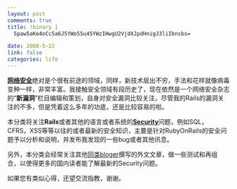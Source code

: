 ```yaml
--- 
layout: post
comments: true
title: !binary |
  5paw5aKe4oCc5a6J5YWo55u45YWzIHwgU2VjdXJpdHnigJ3liIbnsbs=

date: 2008-5-22
link: false
categories: life
---
```

<p><a href="../../../?action=show&amp;id=285"><strong>网络安全</strong></a>绝对是个很有前途的领域，同样，新技术层出不穷，手法和花样就像病毒变种一样，非常丰富。我接触安全领域有段历史了，现在依然是一个网络安全杂志的&ldquo;<strong>新漏洞</strong>&rdquo;栏目编辑和策划，自身对安全漏洞比较关注，尽管我的Rails的漏洞关注的不多，但是凭着这么多年的功底，还是比较容易的啦。</p>
<p>本分类将关注<strong>Rails</strong>或者其他的语言或者系统的<a href="../../../?action=show&amp;id=285"><strong>Security</strong></a>问题，例如SQL，CFRS，XSS等等以往的或者最新的安全知识，主要是针对RubyOnRails的安全问题予以分析和说明，并发布我发现的一些bug或者其他讯息。</p>
<p>另外，本分类会经常关注其他<a href="http://www.rorsecurity.info/">同类bloger</a>撰写的外文文章，做一些测试和再组合，以使得更多的国内读者能了解最新的Security问题。</p>
<p>如果您有类似心得，还望交流指教，谢谢。</p>
